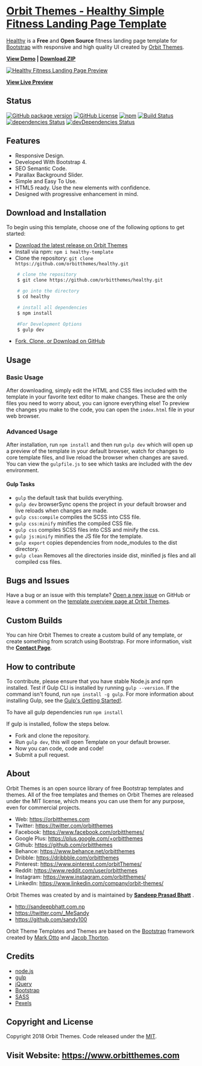 # [Orbit Themes - Healthy Simple Fitness Landing Page Template](https://orbitthemes.com/preview/healthy/)

[Healthy](https://orbitthemes.com/downloads/healthy/) is a **Free** and **Open Source** fitness landing page template for [Bootstrap](https://getbootstrap.com/) with responsive and high quality UI created by [Orbit Themes](https://orbitthemes.com/).


<strong><a href="https://orbitthemes.com/preview/healthy/">View Demo</a> | <a href="https://github.com/orbitthemes/healthy/archive/master.zip">Download ZIP</a></strong>

[![Healthy Fitness Landing Page Preview](https://raw.githubusercontent.com/orbitthemes/Orbit-Themes/master/assets/healthy.png)](https://orbitthemes.com/preview/healthy/)


**[View Live Preview](https://orbitthemes.com/preview/healthy/)**

## Status
[![GitHub package version](https://img.shields.io/github/package-json/v/badges/shields.svg)](https://github.com/orbitthemes/healthy)
[![GitHub License](https://img.shields.io/badge/license-MIT-blue.svg)](https://raw.githubusercontent.com/orbitthemes/healthy/master/LICENSE)
[![npm](https://img.shields.io/npm/v/npm.svg)](https://www.npmjs.com/package/healthy-template)
[![Build Status](https://travis-ci.org/orbitthemes/healthy.svg?branch=master)](https://travis-ci.org/orbitthemes/healthy)
[![dependencies Status](https://david-dm.org/orbitthemes/healthy/status.svg)](https://david-dm.org/orbitthemes/healthy)
[![devDependencies Status](https://david-dm.org/orbitthemes/healthy/dev-status.svg)](https://david-dm.org/orbitthemes/healthy?type=dev)

## Features

- Responsive Design.
- Developed With Bootstrap 4.
- SEO Semantic Code.
- Parallax Background Slider.
- Simple and Easy To Use.
- HTML5 ready. Use the new elements with confidence.
- Designed with progressive enhancement in mind.

## Download and Installation

To begin using this template, choose one of the following options to get started:
* [Download the latest release on Orbit Themes](https://orbitthemes.com/downloads/healthy/)
* Install via npm: `npm i healthy-template`
* Clone the repository: `git clone https://github.com/orbitthemes/healthy.git`
```sh
    # clone the repository
    $ git clone https://github.com/orbitthemes/healthy.git

    # go into the directory
    $ cd healthy

    # install all dependencies
    $ npm install

    #For Development Options
    $ gulp dev
```

* [Fork, Clone, or Download on GitHub](https://github.com/orbitthemes/healthy)

## Usage


### Basic Usage

After downloading, simply edit the HTML and CSS files included with the template in your favorite text editor to make changes. These are the only files you need to worry about, you can ignore everything else! To preview the changes you make to the code, you can open the `index.html` file in your web browser.

### Advanced Usage

After installation, run `npm install` and then run `gulp dev` which will open up a preview of the template in your default browser, watch for changes to core template files, and live reload the browser when changes are saved. You can view the `gulpfile.js` to see which tasks are included with the dev environment.

#### Gulp Tasks

- `gulp` the default task that builds everything.
- `gulp dev` browserSync opens the project in your default browser and live reloads when changes are made.
- `gulp css:compile` compiles the SCSS into CSS file.
- `gulp css:minify` minifies the compiled CSS file.
- `gulp css` compiles SCSS files into CSS and minify the css.
- `gulp js:minify` minifies the JS file for the template.
- `gulp export` copies dependencies from node_modules to the dist directory.
- `gulp clean` Removes all the directories inside dist, minified js files and all compiled css files.

## Bugs and Issues

Have a bug or an issue with this template? [Open a new issue](https://github.com/orbitthemes/healthy/issues) on GitHub or leave a comment on the [template overview page at Orbit Themes](https://orbitthemes.com/downloads/healthy/).

## Custom Builds

You can hire Orbit Themes to create a custom build of any template, or create something from scratch using Bootstrap. For more information, visit the **[Contact Page](https://orbitthemes.com/contact/)**.

<!-- ## Other Templates -->
<!-- List Other Templates Of Orbit Themes -->

<!-- ## Useful Links -->
<!-- OrbitThemes Blog Post Links Related To the Template. -->

## How to contribute

To contribute, please ensure that you have stable Node.js and npm installed.
Test if Gulp CLI is installed by running `gulp --version`. If the command isn't found, run `npm install -g gulp`. For more information about installing Gulp, see the [Gulp's Getting Started!](https://gulpjs.org/getting-started).

To have all gulp dependencies run `npm install`

If gulp is installed, follow the steps below.

* Fork and clone the repository.
* Run `gulp dev`, this will open Template on your default browser.
* Now you can code, code and code!
* Submit a pull request.

## About

Orbit Themes is an open source library of free Bootstrap templates and themes. All of the free templates and themes on Orbit Themes are released under the MIT license, which means you can use them for any purpose, even for commercial projects.

* Web: https://orbitthemes.com
* Twitter: https://twitter.com/orbitthemes
* Facebook: https://www.facebook.com/orbitthemes/
* Google Plus: https://plus.google.com/+orbitthemes
* Github: https://github.com/orbitthemes
* Behance: https://www.behance.net/orbitthemes
* Dribble: https://dribbble.com/orbitthemes
* Pinterest: https://www.pinterest.com/orbitThemes/
* Reddit: https://www.reddit.com/user/orbitthemes
* Instagram: https://www.instagram.com/orbitthemes/
* LinkedIn: https://www.linkedin.com/company/orbit-themes/

Orbit Themes was created by and is maintained by **[Sandeep Prasad Bhatt](http://sandeepbhatt.com.np/)** .

* http://sandeepbhatt.com.np
* https://twitter.com/_MeSandy
* https://github.com/sandy100

Orbit Theme Templates and Themes are based on the [Bootstrap](http://getbootstrap.com/) framework created by [Mark Otto](https://twitter.com/mdo) and [Jacob Thorton](https://twitter.com/fat).


## Credits

* [node.js](http://nodejs.org/)
* [gulp](http://gulpjs.com/)
* [jQuery](http://jquery.com/)
* [Bootstrap](http://getbootstrap.com/)
* [SASS](https://sass-lang.com/)
* [Pexels](https://www.pexels.com/)

## Copyright and License

Copyright 2018 Orbit Themes. Code released under the [MIT](https://raw.githubusercontent.com/orbitthemes/healthy/master/LICENSE).

## Visit Website: https://www.orbitthemes.com
